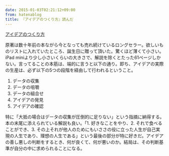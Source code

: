 ```yaml
---
date: 2015-01-03T02:21:12+09:00
from: hatenablog
title: 『アイデアのつくり方』読んだ
---
```


<p></p><a href="http://www.amazon.co.jp/exec/obidos/ASIN/4484881047/r7kamura-22/">アイデアのつくり方</a>

<p>原著は数十年前の本ながら今となっても売れ続けているロングセラー。欲しいものリストに入れていたところ、誕生日に贈って頂いた。驚くほど薄くて小さい。iPad miniより少し小さいくらいの大きさで、解説を除くとたった61ページしかない。言ってることの本筋は、端的に言うと以下の通り。即ち、アイデアの実際の生産は、必ず以下の5つの段階を経由して行われるということ。</p>

<ol>
<li>データの収集</li>
<li>データの咀嚼</li>
<li>データの組合せ</li>
<li>アイデアの発見</li>
<li>アイデアの確認</li>
</ol>


<p>特に「大抵の場合はデータの収集が圧倒的に足りない」という指摘に納得する。本の末尾に添えられている解説も良い。「1. 好きなことをやり、2. それで食べることができ、3. その上それが他人のためにもいささの役に立った人生が自己実現の人生であり、理想の人生である」という最後の部分が特に好きだ。アイデアの善し悪しの判断をするとき、何が良くて、何が悪いのか。結局は、その判断基準が自分の中に求められることになる。</p>

